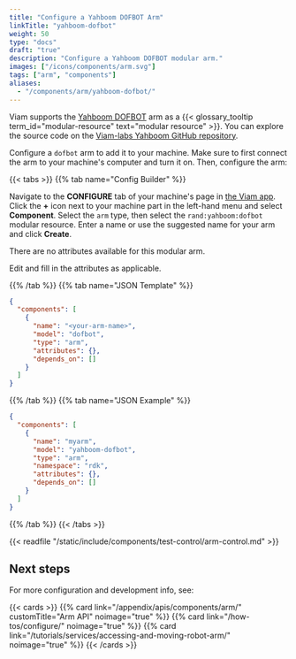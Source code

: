 ```yaml
---
title: "Configure a Yahboom DOFBOT Arm"
linkTitle: "yahboom-dofbot"
weight: 50
type: "docs"
draft: "true"
description: "Configure a Yahboom DOFBOT modular arm."
images: ["/icons/components/arm.svg"]
tags: ["arm", "components"]
aliases:
  - "/components/arm/yahboom-dofbot/"
---
```


Viam supports the [Yahboom DOFBOT](https://category.yahboom.net/collections/r-robotics-arm) arm as a {{< glossary_tooltip term_id="modular-resource" text="modular resource" >}}.
You can explore the source code on the [Viam-labs Yahboom GitHub repository](https://github.com/viam-labs/yahboom).

Configure a `dofbot` arm to add it to your machine.
Make sure to first connect the arm to your machine's computer and turn it on.
Then, configure the arm:

{{< tabs >}}
{{% tab name="Config Builder" %}}

Navigate to the **CONFIGURE** tab of your machine's page in [the Viam app](https://app.viam.com).
Click the **+** icon next to your machine part in the left-hand menu and select **Component**.
Select the `arm` type, then select the `rand:yahboom:dofbot` modular resource.
Enter a name or use the suggested name for your arm and click **Create**.

There are no attributes available for this modular arm.

<!-- ![Web UI configuration panel for an arm of model yahboom-dofbot in the Viam app, with Attributes & Depends On dropdowns and the option to add a frame.](/components/arm/yahboom-dofbot-ui-config.png) -->

Edit and fill in the attributes as applicable.

{{% /tab %}}
{{% tab name="JSON Template" %}}

```json {class="line-numbers linkable-line-numbers"}
{
  "components": [
    {
      "name": "<your-arm-name>",
      "model": "dofbot",
      "type": "arm",
      "attributes": {},
      "depends_on": []
    }
  ]
}
```

{{% /tab %}}
{{% tab name="JSON Example" %}}

```json {class="line-numbers linkable-line-numbers"}
{
  "components": [
    {
      "name": "myarm",
      "model": "yahboom-dofbot",
      "type": "arm",
      "namespace": "rdk",
      "attributes": {},
      "depends_on": []
    }
  ]
}
```

{{% /tab %}}
{{< /tabs >}}

{{< readfile "/static/include/components/test-control/arm-control.md" >}}

## Next steps

For more configuration and development info, see:

{{< cards >}}
{{% card link="/appendix/apis/components/arm/" customTitle="Arm API" noimage="true" %}}
{{% card link="/how-tos/configure/" noimage="true" %}}
{{% card link="/tutorials/services/accessing-and-moving-robot-arm/" noimage="true" %}}
{{< /cards >}}

